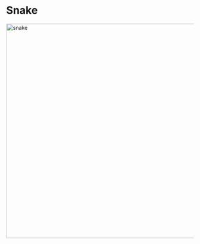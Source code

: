 # Snake

[<img width="575" alt="snake" src="https://user-images.githubusercontent.com/5166731/182267819-467f8029-3308-45e5-9ee3-7b282fab5c80.png">](https://snake.sgmn.dev/)


